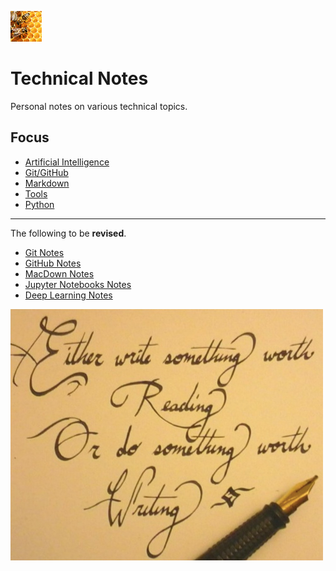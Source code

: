 <img src="Resources/Images/beehive.png" width="50"
  alt="beehive"/>

# Technical Notes

Personal notes on various technical topics. 

## Focus

- [Artificial Intelligence](../Artificial-Intelligence)
- [Git/GitHub](./Git-GitHub/README.md)
- [Markdown](./MarkDown/README.md)
- [Tools](./Tools/README.md)
- [Python](../Python)

-------------------------------------------------------------------

The following to be **revised**.

- [Git Notes](Git/GitNotes.md)
- [GitHub Notes](GitHub/GitHubNotes.md)
- [MacDown Notes](MarkDown/MacDownNotes.md)
- [Jupyter Notebooks Notes](Jupyter/JupyterNotebooksNotes.ipynb)
- [Deep Learning Notes](AI/DeepLearning/DeepLearningNotes.ipynb)

![Wrting](Resources/Images/worth_writing.png)
